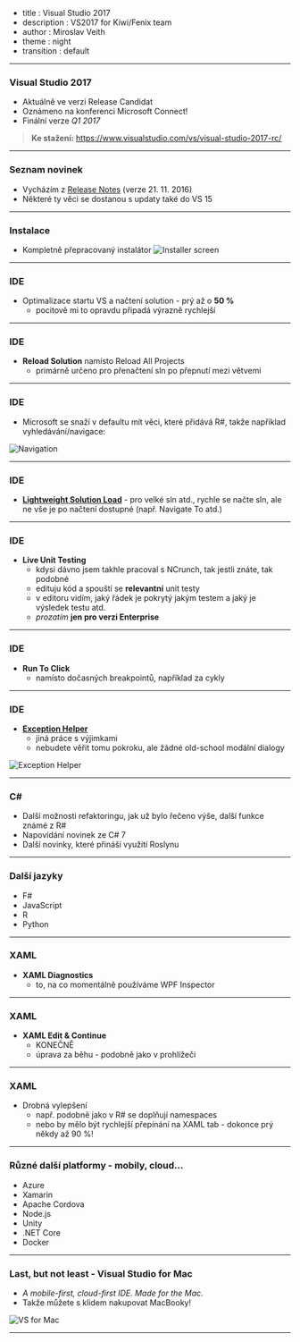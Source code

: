 - title : Visual Studio 2017
- description : VS2017 for Kiwi/Fenix team
- author : Miroslav Veith
- theme : night
- transition : default

***

### Visual Studio 2017

- Aktuálně ve verzi Release Candidat
- Oznámeno na konferenci Microsoft Connect!
- Finální verze _Q1 2017_

> **Ke stažení:** https://www.visualstudio.com/vs/visual-studio-2017-rc/

***

### Seznam novinek

- Vycházím z [Release Notes](https://www.visualstudio.com/en-us/news/releasenotes/vs2017-relnotes) (verze 21. 11. 2016) 
- Některé ty věci se dostanou s updaty také do VS 15

***

### Instalace

- Kompletně přepracovaný instalátor
![Installer screen](https://www.visualstudio.com/en-us/news/releasenotes/media/willow1.png) 

***

### IDE

- Optimalizace startu VS a načtení solution - prý až o **50 %**
    - pocitově mi to opravdu připadá výrazně rychlejší

---

### IDE

- **Reload Solution** namísto Reload All Projects
    - primárně určeno pro přenačtení sln po přepnutí mezi větvemi

---

### IDE

- Microsoft se snaží v defaultu mít věci, které přidává R#, takže například vyhledávání/navigace:

![Navigation](https://www.visualstudio.com/en-us/news/releasenotes/media/gotofile.png)

---

### IDE

- [**Lightweight Solution Load**](https://blogs.msdn.microsoft.com/visualstudio/2016/10/11/shorter-solution-load-time-in-visual-studio-15/) - pro velké sln atd., rychle se načte sln, ale ne vše je po načtení dostupné (např. Navigate To atd.)

---

### IDE

- **Live Unit Testing**
    - kdysi dávno jsem takhle pracoval s NCrunch, tak jestli znáte, tak podobné
    - edituju kód a spouští se **relevantní** unit testy
    - v editoru vidím, jaký řádek je pokrytý jakým testem a jaký je výsledek testu atd.
    - _prozatím_ **jen pro verzi Enterprise**

---

### IDE

- **Run To Click**
    - namísto dočasných breakpointů, například za cykly

---

### IDE

- [**Exception Helper**](https://blogs.msdn.microsoft.com/visualstudioalm/2016/03/31/using-the-new-exception-helper-in-visual-studio-15-preview/)
    - jiná práce s výjimkami
    - nebudete věřit tomu pokroku, ale žádné old-school modální dialogy

![Exception Helper](https://msdnshared.blob.core.windows.net/media/2016/07/ExceptionHelperPreview1_thumb.png)

***

### C#
 - Další možnosti refaktoringu, jak už bylo řečeno výše, další funkce známé z R#
 - Napovídání novinek ze C# 7
 - Další novinky, které přináší využití Roslynu 

***

### Další jazyky
 - F#
 - JavaScript
 - R
 - Python

***

### XAML
 - **XAML Diagnostics**
    - to, na co momentálně používáme WPF Inspector

---

### XAML
 - **XAML Edit & Continue**
    - KONEČNĚ
    - úprava za běhu - podobně jako v prohlížeči
    
---

### XAML
 - Drobná vylepšení
    - např. podobně jako v R# se doplňují namespaces
    - nebo by mělo být rychlejší přepínání na XAML tab - dokonce prý někdy až 90 %!

***

### Různé další platformy - mobily, cloud...
 - Azure
 - Xamarin
 - Apache Cordova
 - Node.js
 - Unity
 - .NET Core
 - Docker

***

### Last, but not least - Visual Studio for Mac
 
 - _A mobile-first, cloud-first IDE. Made for the Mac._ 
 - Takže můžete s klidem nakupovat MacBooky!

![VS for Mac](https://www.visualstudio.com/wp-content/uploads/2016/11/3_VSMac_DesignerIntellisenseglobal-search-516@x2.png)

***
